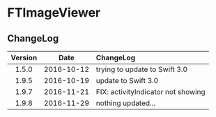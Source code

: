 # FTImageViewer 

## ChangeLog

| Version | Date | ChangeLog |
| :--------: | :--------: | :-------- |
| 1.5.0 | 2016-10-12 | trying to update to Swift 3.0 |
| 1.9.5 | 2016-10-19 | update to Swift 3.0 |
| 1.9.7 | 2016-11-21 | FIX: activityIndicator not showing |
| 1.9.8 | 2016-11-29 | nothing updated... |


